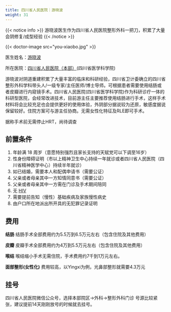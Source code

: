 ```yaml
---
title: 四川省人民医院｜游晓波
weight: 31
---
```


{{< notice info >}} 游晓波医生作为四川省人民医院整形外科一把刀，积累了大量会阴修复/成型经验 {{< /notice >}}

{{< doctor-image src="you-xiaobo.jpg" >}}

医生姓名：[游晓波](https://www.samsph.com/expert/2021/YqaQg5dn.html)

所在医院：[四川省人民医院（本部）](https://www.amap.com/place/B001C7WOHZ)(四川省医学科学院)

游晓波对阴道重建积累了大量丰富的临床和科研经验，四川省卫计委确立的四川省整形外科学科带头人/一级专家/主任医师/博士导师。可根据患者需要使用结肠或者皮瓣进行内窥镜手术。四川省人民医院(四川省医学科学院)作为科研诊疗一体的科研型医院，会经常改进技术，目前游主任主要推荐使用结肠进行手术，这样手术材料将会比较充足也会提供更好的使用体验，外阴部分据说较为还原，敏感度据说保留较好。住院方案可与游主任协商。无需女性化特征及RLE即可手术。


据称手术前无需停止HRT，尚待调查


## 前置条件

1. 年龄满 18 周岁（意愿特别强烈且家长支持的天赋党可以下调至16岁）
1. 性身份障碍证明（市以上精神卫生中心持续一年就诊或者四川省人民医院（四川省精神医学中心）持续半年就诊）
2. 如已结婚，需要本人和配偶申请书（需要公证）
3. 父亲或者母亲其中一方知情同意书（需要公证）
4. 父亲或者母亲其中一方需在门诊及手术期间陪同
5. 无 [HIV](https://zh.wikipedia.org/zh-cn/HIV)
6. 需要提前告知（慢性）基础疾病及家族慢性病史
7. 由户口所在地派出所开具的无犯罪记录证明


## 费用

**结肠**
结肠手术全部费用约为5.5万到6.5万元左右（包含住院及其他费用）

**皮瓣**
皮瓣手术全部费用约为4万到5.5万元左右（包含住院及其他费用）

**喉结**
喉结缩小手术无需住院，手术费用约7千到1万元左右。

**面部整形(女性化)**
费用较高，以Yingxi为例，光鼻部整形就需要4.3万元

## 挂号

   四川省人民医院微信公众号，选择本部院区→外科→整形外科门诊
   号源比较紧张，建议提前14天刚刚放号的时候就去挂号。
